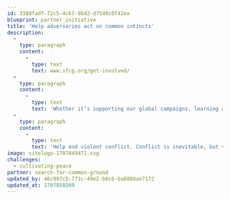 ```yaml
---
id: 3388fadf-72c5-4c67-9bd2-d7549c0f42ea
blueprint: partner_initiative
title: 'Help adversaries act on common intincts'
description:
  -
    type: paragraph
    content:
      -
        type: text
        text: www.sfcg.org/get-involved/
  -
    type: paragraph
    content:
      -
        type: text
        text: 'Whether it’s supporting our global campaigns, learning about our methods, or partnering with us, we want you to get involved. We’re trying to build a new world, creating constructive solutions to today’s conflicts. Help us build it.'
  -
    type: paragraph
    content:
      -
        type: text
        text: 'Help end violent conflict. Conflict is inevitable, but violence is not. We invest in lasting peace by helping adversaries understand their differences and act on their common interests.'
image: sitelogo-1707849471.svg
challenges:
  - cultivating-peace
partner: search-for-common-ground
updated_by: 46c097c5-771c-49e2-b8c6-ba6009ae7172
updated_at: 1707850269
---
```

